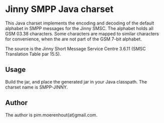 # Jinny SMPP Java charset

This Java charset implements the encoding and decoding of the default alphabet in SMPP messages for the Jinny SMSC. The alphabet holds all GSM 03.38 characters. Some characters are mapped to similar characters for convenience, when the are not part of the GSM 7-bit alphabet.

The source is the Jinny Short Message Service Centre 3.6.11 (SMSC Translation Table par 15.5).

## Usage
Build the jar, and place the generated jar in your Java classpath. The charset name is SMPP-JINNY. 

## Author
The author is pim.moerenhout(at)gmail.com.
